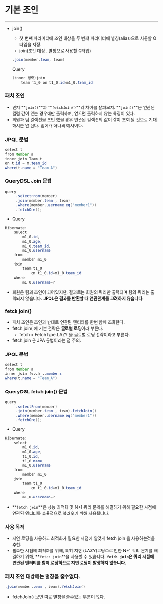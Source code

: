 # 기본 조인
---
- join()
    - 첫 번쨰 파라미터에 조인 대상을 두 번쨰 파라미터에 별칭(alias)으로 사용할 Q 타입을 지정.
    - join(조인 대상 , 별칭으로 사용할 Q타입)
    
    ```java
    .join(member.team, team)
    ```
    
    Query
    
    ```java
    (inner 생략)join
        team t1_0 on t1_0.id=m1_0.team_id
    ```
    

### 패치 조인

- 먼저 **`join()`**과 **`fetchJoin()`**의 차이를 살펴보자. **`join()`**은 연관된 컬럼 값이 있는 경우에만 출력하며, 없으면 출력하지 않는 특징이 있다.
- 회원과 팀 컬렉션을 조인 했을 경우 연관된 컬렉션의 값이 같이 조회 될 것으로 기대해서는 안 된다. 밑에가 하나의 예시이다.

### JPQL 문법

```java
select t
from Member m
inner join Team t
on t.id = m.team_id
where(t.name = "Team_A")
```

### QueryDSL Join 문법

```java
query
     .selectFrom(member)
     .join(member.team , team)
     .where(member.username.eq("member1"))
     .fetchOne();
```

- Query

```java
Hibernate: 
    select
        m1_0.id,
        m1_0.age,
        m1_0.team_id,
        m1_0.username 
    from
        member m1_0 
    join
        team t1_0 
            on t1_0.id=m1_0.team_id 
    where
        m1_0.username=?
```

- 회원은 팀과 조인이 되어있지만, 결과로는 회원의 쿼리만 출력되며 팀의 쿼리는 출력되지 않습니다. **JPQL은 결과를 반환할 때 연관관계를 고려하지 않습니다**.

### fetch join()

- 패치 조인은 조인과 반대로 연관된 엔티티를 한번 함께 조회한다.
- fetch join()에 기본 전략은  **글로벌 로딩**이라 부른다.
    - fetch = FetchType.LAZY 을 글로벌 로딩 전략이라고 부른다.
- fetch join 은 JPA 문법이라는 점 주의.

### JPQL 문법

```java
select t
from Member m
inner join fetch t.members 
where(t.name = "Team_A")
```

### QueryDSL fetch join() 문법

```java
query
     .selectFrom(member)
     .join(member.team , team).fetchJoin()
     .where(member.username.eq("member1"))
     .fetchOne();
```

- Query

```java
Hibernate: 
    select
        m1_0.id,
        m1_0.age,
        t1_0.id,
        t1_0.name,
        m1_0.username 
    from
        member m1_0 
    join
        team t1_0 
            on t1_0.id=m1_0.team_id 
    where
        m1_0.username=?
```

- **`fetch join`**은 성능 최적화 및 N+1 쿼리 문제를 해결하기 위해 필요한 시점에 연관된 엔터티를 효율적으로 불러오기 위해 사용됩니다.

### 사용 목적

- 지연 로딩을 사용하고 최적화가 필요한 시점에 알맞게 fetch join 을 사용하는것을 추천.
- 필요한 시점에 최적화를 위해, 특히 지연 (LAZY)로딩으로 인한 N+1 쿼리 문제를 해결하기 위해, **`fetch join`**을 사용할 수 있습니다. **`fetch join`은 쿼리 시점에 연관된 엔터티를 함께 로딩하므로 지연 로딩이 발생하지 않습니다.**


### 페치 조인 대상에는 별칭을 줄수없다.

```java
.join(member.team , team).fetchJoin()
```

- fetchJoin() 보면 따로 별칭을 줄수있는 부분이 없다.
